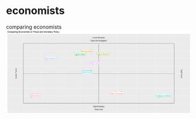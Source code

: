 # economists
comparing economists
![](https://raw.githubusercontent.com/youngstreetinitiative/economists/master/plots/plot2.png?token=AUIq95MCVT-LbUulq_Epl_ssFFaHYC9wks5ZfmfqwA%3D%3D)
